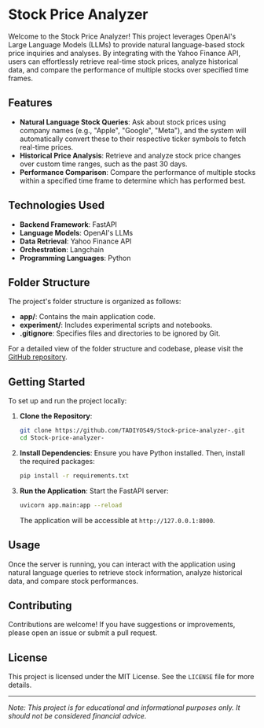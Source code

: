# Stock Price Analyzer

Welcome to the Stock Price Analyzer! This project leverages OpenAI's Large Language Models (LLMs) to provide natural language-based stock price inquiries and analyses. By integrating with the Yahoo Finance API, users can effortlessly retrieve real-time stock prices, analyze historical data, and compare the performance of multiple stocks over specified time frames.

## Features

- **Natural Language Stock Queries**: Ask about stock prices using company names (e.g., "Apple", "Google", "Meta"), and the system will automatically convert these to their respective ticker symbols to fetch real-time prices.
- **Historical Price Analysis**: Retrieve and analyze stock price changes over custom time ranges, such as the past 30 days.
- **Performance Comparison**: Compare the performance of multiple stocks within a specified time frame to determine which has performed best.

## Technologies Used

- **Backend Framework**: FastAPI
- **Language Models**: OpenAI's LLMs
- **Data Retrieval**: Yahoo Finance API
- **Orchestration**: Langchain
- **Programming Languages**: Python

## Folder Structure

The project's folder structure is organized as follows:

- **app/**: Contains the main application code.
- **experiment/**: Includes experimental scripts and notebooks.
- **.gitignore**: Specifies files and directories to be ignored by Git.

For a detailed view of the folder structure and codebase, please visit the [GitHub repository](https://github.com/TADIYOS49/Stock-price-analyzer-).

## Getting Started

To set up and run the project locally:

1. **Clone the Repository**:
   ```bash
   git clone https://github.com/TADIYOS49/Stock-price-analyzer-.git
   cd Stock-price-analyzer-
   ```

2. **Install Dependencies**:
   Ensure you have Python installed. Then, install the required packages:
   ```bash
   pip install -r requirements.txt
   ```

3. **Run the Application**:
   Start the FastAPI server:
   ```bash
   uvicorn app.main:app --reload
   ```
   The application will be accessible at `http://127.0.0.1:8000`.

## Usage

Once the server is running, you can interact with the application using natural language queries to retrieve stock information, analyze historical data, and compare stock performances.

## Contributing

Contributions are welcome! If you have suggestions or improvements, please open an issue or submit a pull request.

## License

This project is licensed under the MIT License. See the `LICENSE` file for more details.

---

*Note: This project is for educational and informational purposes only. It should not be considered financial advice.* 
